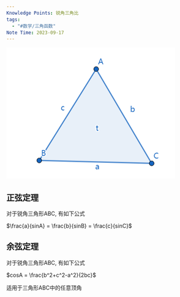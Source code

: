 ```yaml
---
Knowledge Points: 锐角三角比
tags:
  - "#数学/三角函数"
Note Time: 2023-09-17
---
```


![](../assets/Pasted%20image%2020230917151848.png)
## 正弦定理
对于锐角三角形ABC, 有如下公式

$\frac{a}{sinA} = \frac{b}{sinB} = \frac{c}{sinC}$

## 余弦定理
对于锐角三角形ABC, 有如下公式

$cosA = \frac{b^2+c^2-a^2}{2bc}$

适用于三角形ABC中的任意顶角